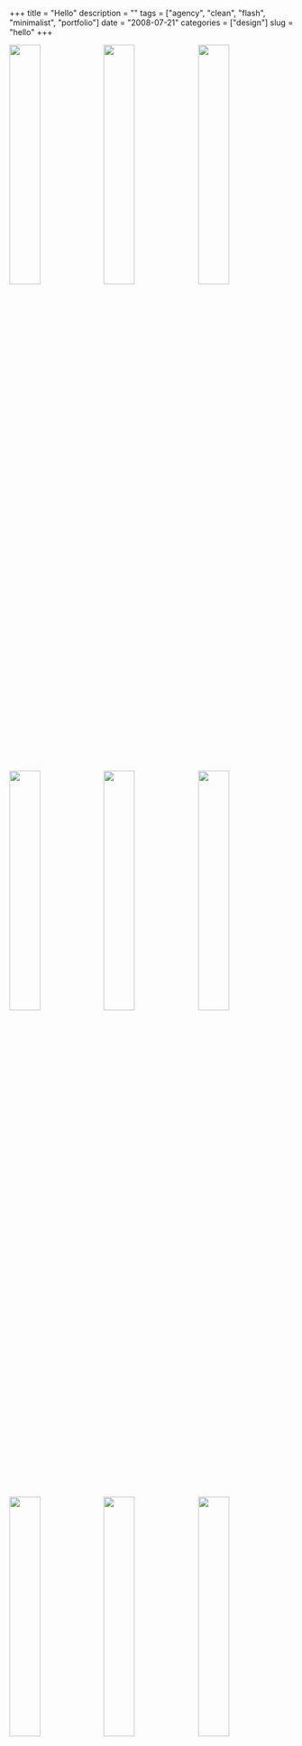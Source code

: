 +++
title = "Hello"
description = ""
tags = ["agency", "clean", "flash", "minimalist", "portfolio"]
date = "2008-07-21"
categories = ["design"]
slug = "hello"
+++


<div id="screens-thumbs" class="clearfix mt1-5">
<a href="http://media.konigi.com/design/hello-1.jpg" class="group" rel="group"><img src="http://media.konigi.com/design/hello-1.png" alt="" class="thumb" style="width: 33%; max-width: 33%;padding: 0 1px 1px 0" /></a><a href="http://media.konigi.com/design/hello-2.jpg" class="group" rel="group"><img src="http://media.konigi.com/design/hello-2.png" alt="" class="thumb" style="width: 33%; max-width: 33%;padding: 0 1px 1px 0" /></a><a href="http://media.konigi.com/design/hello-3.jpg" class="group" rel="group"><img src="http://media.konigi.com/design/hello-3.png" alt="" class="thumb" style="width: 33%; max-width: 33%;padding: 0 1px 1px 0" /></a><a href="http://media.konigi.com/design/hello-4.jpg" class="group" rel="group"><img src="http://media.konigi.com/design/hello-4.png" alt="" class="thumb" style="width: 33%; max-width: 33%;padding: 0 1px 1px 0" /></a><a href="http://media.konigi.com/design/hello-5.jpg" class="group" rel="group"><img src="http://media.konigi.com/design/hello-5.png" alt="" class="thumb" style="width: 33%; max-width: 33%;padding: 0 1px 1px 0" /></a><a href="http://media.konigi.com/design/hello-6.jpg" class="group" rel="group"><img src="http://media.konigi.com/design/hello-6.png" alt="" class="thumb" style="width: 33%; max-width: 33%;padding: 0 1px 1px 0" /></a><a href="http://media.konigi.com/design/hello-7.jpg" class="group" rel="group"><img src="http://media.konigi.com/design/hello-7.png" alt="" class="thumb" style="width: 33%; max-width: 33%;padding: 0 1px 1px 0" /></a><a href="http://media.konigi.com/design/hello-8.jpg" class="group" rel="group"><img src="http://media.konigi.com/design/hello-8.png" alt="" class="thumb" style="width: 33%; max-width: 33%;padding: 0 1px 1px 0" /></a><a href="http://media.konigi.com/design/hello-9.jpg" class="group" rel="group"><img src="http://media.konigi.com/design/hello-9.png" alt="" class="thumb" style="width: 33%; max-width: 33%;padding: 0 1px 1px 0" /></a>
</div>   
<p>Hello is an interactive design agency in Los Angeles, California that have worked on projects ranging from immersive online experiences to kiosks. Their Flash portfolio is a clean, minimalist layout that puts the work on center stage. Rolling over a thumbnial dislays a slides and rotates through a few thumbnails for that project. Clicking on the project turns out the lights (background color) and displays either a slideshow of project screens or a video reel. </p>
<p>The remainder of the site provides a simple layout with SEO links and understandable navigation. The customized Flash scroll bar that they've implemented is even usable and plays nicely with a mouse scroll wheel. Couldnt' be done better.</p>
<p><a href="http://www.hellodesign.com/">http://www.hellodesign.com/</a></p>  
